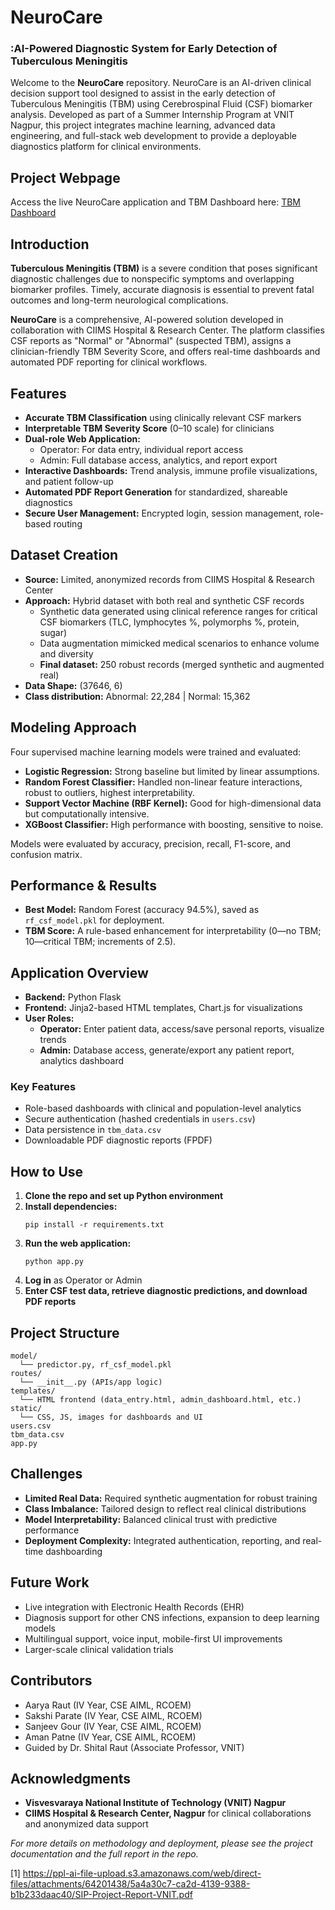 # NeuroCare
### :AI-Powered Diagnostic System for Early Detection of Tuberculous Meningitis

Welcome to the **NeuroCare** repository. NeuroCare is an AI-driven clinical decision support tool designed to assist in the early detection of Tuberculous Meningitis (TBM) using Cerebrospinal Fluid (CSF) biomarker analysis. Developed as part of a Summer Internship Program at VNIT Nagpur, this project integrates machine learning, advanced data engineering, and full-stack web development to provide a deployable diagnostics platform for clinical environments.

## Project Webpage
Access the live NeuroCare application and TBM Dashboard here: [TBM Dashboard](http://127.0.0.1:5000/home)

## Introduction

**Tuberculous Meningitis (TBM)** is a severe condition that poses significant diagnostic challenges due to nonspecific symptoms and overlapping biomarker profiles. Timely, accurate diagnosis is essential to prevent fatal outcomes and long-term neurological complications.

**NeuroCare** is a comprehensive, AI-powered solution developed in collaboration with CIIMS Hospital & Research Center. The platform classifies CSF reports as "Normal" or "Abnormal" (suspected TBM), assigns a clinician-friendly TBM Severity Score, and offers real-time dashboards and automated PDF reporting for clinical workflows.

## Features

- **Accurate TBM Classification** using clinically relevant CSF markers
- **Interpretable TBM Severity Score** (0–10 scale) for clinicians
- **Dual-role Web Application:** 
  - Operator: For data entry, individual report access
  - Admin: Full database access, analytics, and report export
- **Interactive Dashboards:** Trend analysis, immune profile visualizations, and patient follow-up
- **Automated PDF Report Generation** for standardized, shareable diagnostics
- **Secure User Management:** Encrypted login, session management, role-based routing

## Dataset Creation

- **Source:** Limited, anonymized records from CIIMS Hospital & Research Center
- **Approach:** Hybrid dataset with both real and synthetic CSF records
  - Synthetic data generated using clinical reference ranges for critical CSF biomarkers (TLC, lymphocytes %, polymorphs %, protein, sugar)
  - Data augmentation mimicked medical scenarios to enhance volume and diversity
  - **Final dataset:** 250 robust records (merged synthetic and augmented real)
- **Data Shape:** (37646, 6)
- **Class distribution:** Abnormal: 22,284 | Normal: 15,362

## Modeling Approach

Four supervised machine learning models were trained and evaluated:
- **Logistic Regression:** Strong baseline but limited by linear assumptions.
- **Random Forest Classifier:** Handled non-linear feature interactions, robust to outliers, highest interpretability.
- **Support Vector Machine (RBF Kernel):** Good for high-dimensional data but computationally intensive.
- **XGBoost Classifier:** High performance with boosting, sensitive to noise.

Models were evaluated by accuracy, precision, recall, F1-score, and confusion matrix.

## Performance & Results

- **Best Model:** Random Forest (accuracy 94.5%), saved as `rf_csf_model.pkl` for deployment.
- **TBM Score:** A rule-based enhancement for interpretability (0—no TBM; 10—critical TBM; increments of 2.5).

## Application Overview

- **Backend:** Python Flask
- **Frontend:** Jinja2-based HTML templates, Chart.js for visualizations
- **User Roles:** 
  - **Operator:** Enter patient data, access/save personal reports, visualize trends
  - **Admin:** Database access, generate/export any patient report, analytics dashboard

### Key Features

- Role-based dashboards with clinical and population-level analytics
- Secure authentication (hashed credentials in `users.csv`)
- Data persistence in `tbm_data.csv`
- Downloadable PDF diagnostic reports (FPDF)

## How to Use

1. **Clone the repo and set up Python environment**
2. **Install dependencies:**  
   ```
   pip install -r requirements.txt
   ```
3. **Run the web application:**  
   ```
   python app.py
   ```
4. **Log in** as Operator or Admin
5. **Enter CSF test data, retrieve diagnostic predictions, and download PDF reports**

## Project Structure

```
model/
  └── predictor.py, rf_csf_model.pkl
routes/
  └── __init__.py (APIs/app logic)
templates/
  └── HTML frontend (data_entry.html, admin_dashboard.html, etc.)
static/
  └── CSS, JS, images for dashboards and UI
users.csv
tbm_data.csv
app.py
```

## Challenges

- **Limited Real Data:** Required synthetic augmentation for robust training
- **Class Imbalance:** Tailored design to reflect real clinical distributions
- **Model Interpretability:** Balanced clinical trust with predictive performance
- **Deployment Complexity:** Integrated authentication, reporting, and real-time dashboarding

## Future Work

- Live integration with Electronic Health Records (EHR)
- Diagnosis support for other CNS infections, expansion to deep learning models
- Multilingual support, voice input, mobile-first UI improvements
- Larger-scale clinical validation trials

## Contributors

- Aarya Raut (IV Year, CSE AIML, RCOEM)
- Sakshi Parate (IV Year, CSE AIML, RCOEM)
- Sanjeev Gour (IV Year, CSE AIML, RCOEM)
- Aman Patne (IV Year, CSE AIML, RCOEM)
- Guided by Dr. Shital Raut (Associate Professor, VNIT)

## Acknowledgments

- **Visvesvaraya National Institute of Technology (VNIT) Nagpur**
- **CIIMS Hospital & Research Center, Nagpur** for clinical collaborations and anonymized data support

*For more details on methodology and deployment, please see the project documentation and the full report in the repo.*

[1] https://ppl-ai-file-upload.s3.amazonaws.com/web/direct-files/attachments/64201438/5a4a30c7-ca2d-4139-9388-b1b233daac40/SIP-Project-Report-VNIT.pdf
